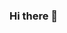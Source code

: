 ### Hi there 👋

<!--

Here are some ideas to get you started:

- 🔭 I’m currently working on Python And tkinter projects
- 🌱 I’m currently learning Python And tkinter
- 👯 I’m looking to collaborate on Nothing
- ⚡ Fun fact:bug is a word that every programmer scared xD
- 😊 I am interested is python tkinter kivy pygame java c c++ and game development  
- byee
-->

